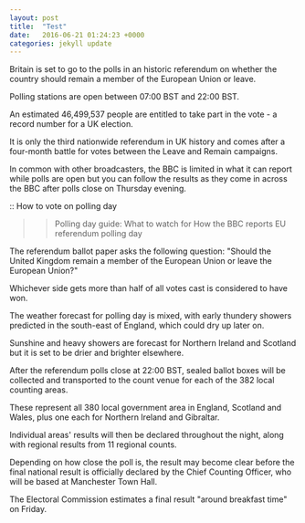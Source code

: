 ```yaml
---
layout: post
title:  "Test"
date:   2016-06-21 01:24:23 +0000
categories: jekyll update
---
```

Britain is set to go to the polls in an historic referendum on whether the country should remain a member of the European Union or leave.

Polling stations are open between 07:00 BST and 22:00 BST.

An estimated 46,499,537 people are entitled to take part in the vote - a record number for a UK election.

It is only the third nationwide referendum in UK history and comes after a four-month battle for votes between the Leave and Remain campaigns.

In common with other broadcasters, the BBC is limited in what it can report while polls are open but you can follow the results as they come in across the BBC after polls close on Thursday evening.

:: How to vote on polling day
>> Polling day guide: What to watch for
>> How the BBC reports EU referendum polling day
 

The referendum ballot paper asks the following question: "Should the United Kingdom remain a member of the European Union or leave the European Union?"

Whichever side gets more than half of all votes cast is considered to have won.

The weather forecast for polling day is mixed, with early thundery showers predicted in the south-east of England, which could dry up later on.

Sunshine and heavy showers are forecast for Northern Ireland and Scotland but it is set to be drier and brighter elsewhere.

After the referendum polls close at 22:00 BST, sealed ballot boxes will be collected and transported to the count venue for each of the 382 local counting areas.

These represent all 380 local government area in England, Scotland and Wales, plus one each for Northern Ireland and Gibraltar.

Individual areas' results will then be declared throughout the night, along with regional results from 11 regional counts.

Depending on how close the poll is, the result may become clear before the final national result is officially declared by the Chief Counting Officer, who will be based at Manchester Town Hall.

The Electoral Commission estimates a final result "around breakfast time" on Friday.
